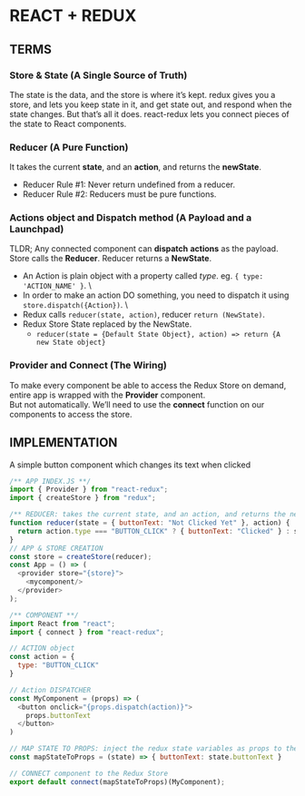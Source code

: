 # REACT + REDUX
## TERMS
### Store & State (A Single Source of Truth)
The state is the data, and the store is where it’s kept.
redux gives you a store, and lets you keep state in it, and get state out, and respond when the state changes. But that’s all it does.
react-redux lets you connect pieces of the state to React components.

### Reducer (A Pure Function)
It takes the current **state**, and an **action**, and returns the **newState**.
- Reducer Rule #1: Never return undefined from a reducer.
- Reducer Rule #2: Reducers must be pure functions.

### Actions object and Dispatch method (A Payload and a Launchpad)
TLDR; Any connected component can **dispatch** **actions** as the payload. Store calls the **Reducer**. Reducer returns a **NewState**.
- An Action is plain object with a property called *type*. eg. ```{ type: 'ACTION_NAME' }```. \
- In order to make an action DO something, you need to dispatch it using ```store.dispatch({Action})```. \
- Redux calls ```reducer(state, action)```, reducer ```return (NewState)```.
- Redux Store State replaced by the NewState.
  - ```reducer(state = {Default State Object}, action) => return {A new State object}```

### Provider and Connect (The Wiring)
To make every component be able to access the Redux Store on demand, entire app is wrapped with the **Provider** component. \
But not automatically. We’ll need to use the **connect** function on our components to access the store.

## IMPLEMENTATION
A simple button component which changes its text when clicked

```javascript
/** APP INDEX.JS **/
import { Provider } from "react-redux";
import { createStore } from "redux";

/** REDUCER: takes the current state, and an action, and returns the newState **/
function reducer(state = { buttonText: "Not Clicked Yet" }, action) {
  return action.type === "BUTTON_CLICK" ? { buttonText: "Clicked" } : state;
}
// APP & STORE CREATION
const store = createStore(reducer);
const App = () => (
  <provider store="{store}">
    <mycomponent/>
  </provider>
);

/** COMPONENT **/
import React from "react";
import { connect } from "react-redux";

// ACTION object
const action = {
  type: "BUTTON_CLICK"
}

// Action DISPATCHER
const MyComponent = (props) => (
  <button onclick="{props.dispatch(action)}">
    props.buttonText
  </button>
)

// MAP STATE TO PROPS: inject the redux state variables as props to the component
const mapStateToProps = (state) => { buttonText: state.buttonText }

// CONNECT component to the Redux Store
export default connect(mapStateToProps)(MyComponent);
```
